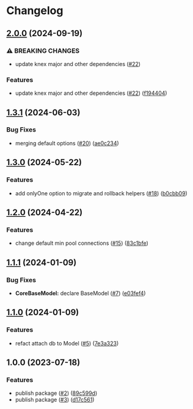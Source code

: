 # Changelog

## [2.0.0](https://github.com/gravity-ui/postgreskit/compare/v1.3.1...v2.0.0) (2024-09-19)


### ⚠ BREAKING CHANGES

* update knex major and other dependencies ([#22](https://github.com/gravity-ui/postgreskit/issues/22))

### Features

* update knex major and other dependencies ([#22](https://github.com/gravity-ui/postgreskit/issues/22)) ([f194404](https://github.com/gravity-ui/postgreskit/commit/f19440468a8feda81bf5f6a371dc710a0b1de0f3))

## [1.3.1](https://github.com/gravity-ui/postgreskit/compare/v1.3.0...v1.3.1) (2024-06-03)


### Bug Fixes

* merging default options ([#20](https://github.com/gravity-ui/postgreskit/issues/20)) ([ae0c234](https://github.com/gravity-ui/postgreskit/commit/ae0c2341b76521ff1c466fe58b272d017450aa39))

## [1.3.0](https://github.com/gravity-ui/postgreskit/compare/v1.2.0...v1.3.0) (2024-05-22)


### Features

* add onlyOne option to migrate and rollback helpers ([#18](https://github.com/gravity-ui/postgreskit/issues/18)) ([b0cbb09](https://github.com/gravity-ui/postgreskit/commit/b0cbb099e048e16383fcb8bcf9b708f221e7391d))

## [1.2.0](https://github.com/gravity-ui/postgreskit/compare/v1.1.1...v1.2.0) (2024-04-22)


### Features

* change default min pool connections ([#15](https://github.com/gravity-ui/postgreskit/issues/15)) ([83c1bfe](https://github.com/gravity-ui/postgreskit/commit/83c1bfe418f0006edf946b0cbd9d343ef9176dfd))

## [1.1.1](https://github.com/gravity-ui/postgreskit/compare/v1.1.0...v1.1.1) (2024-01-09)


### Bug Fixes

* **CoreBaseModel:** declare BaseModel ([#7](https://github.com/gravity-ui/postgreskit/issues/7)) ([e03fef4](https://github.com/gravity-ui/postgreskit/commit/e03fef499aade2218367cf1157325bd60b90519d))

## [1.1.0](https://github.com/gravity-ui/postgreskit/compare/v1.0.0...v1.1.0) (2024-01-09)


### Features

* refact attach db to Model ([#5](https://github.com/gravity-ui/postgreskit/issues/5)) ([7e3a323](https://github.com/gravity-ui/postgreskit/commit/7e3a3232c0eaa4ca20ad3c8e4a89b3640e9951cd))

## 1.0.0 (2023-07-18)


### Features

* publish package ([#2](https://github.com/gravity-ui/postgreskit/issues/2)) ([89c599d](https://github.com/gravity-ui/postgreskit/commit/89c599d4ca35faba4d4cced1c9146aa1947901b1))
* publish package ([#3](https://github.com/gravity-ui/postgreskit/issues/3)) ([d17c561](https://github.com/gravity-ui/postgreskit/commit/d17c561e69051fdb64af43f9ebf36410f2a0978a))
